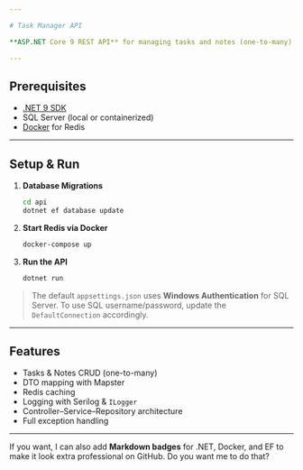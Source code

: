 ```yaml
---

# Task Manager API

**ASP.NET Core 9 REST API** for managing tasks and notes (one-to-many) with full CRUD support, **Entity Framework Core**, **Mapster DTO mapping**, **Redis caching**, and **Serilog logging**.

---
```


## Prerequisites

* [.NET 9 SDK](https://dotnet.microsoft.com/download)
* SQL Server (local or containerized)
* [Docker](https://www.docker.com/) for Redis

---

## Setup & Run

1. **Database Migrations**

   ```bash
   cd api
   dotnet ef database update
   ```

2. **Start Redis via Docker**

   ```bash
   docker-compose up
   ```

3. **Run the API**

   ```bash
   dotnet run
   ```

> The default `appsettings.json` uses **Windows Authentication** for SQL Server.
> To use SQL username/password, update the `DefaultConnection` accordingly.

---

## Features

* Tasks & Notes CRUD (one-to-many)
* DTO mapping with Mapster
* Redis caching
* Logging with Serilog & `ILogger`
* Controller–Service–Repository architecture
* Full exception handling

---

If you want, I can also add **Markdown badges** for .NET, Docker, and EF to make it look extra professional on GitHub. Do you want me to do that?
